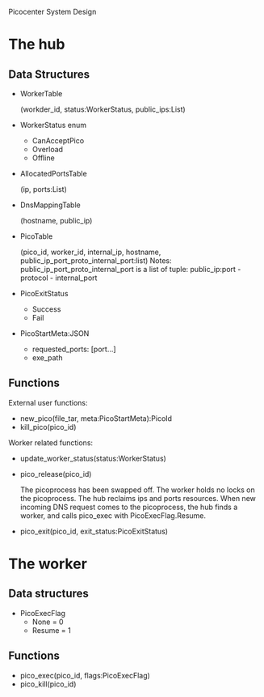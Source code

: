 Picocenter System Design

# The hub

## Data Structures

+ WorkerTable

  (workder_id, status:WorkerStatus, public_ips:List)

+ WorkerStatus enum
  - CanAcceptPico
  - Overload
  - Offline

+ AllocatedPortsTable

  (ip, ports:List)

+ DnsMappingTable

  (hostname, public_ip)

+ PicoTable

  (pico_id, worker_id, internal_ip, hostname, public_ip_port_proto_internal_port:list)
  Notes:
  public_ip_port_proto_internal_port is a list of tuple:
  public_ip:port - protocol - internal_port

+ PicoExitStatus
  - Success
  - Fail

+ PicoStartMeta:JSON
  - requested_ports: [port...]
  - exe_path

## Functions

External user functions:
+ new_pico(file_tar, meta:PicoStartMeta):PicoId
+ kill_pico(pico_id)

Worker related functions:
+ update_worker_status(status:WorkerStatus)
+ pico_release(pico_id)

  The picoprocess has been swapped off. The worker holds no locks on the picoprocess. The hub reclaims ips and ports resources. When new incoming DNS request comes to the picoprocess, the hub finds a worker, and calls pico_exec with PicoExecFlag.Resume.

+ pico_exit(pico_id, exit_status:PicoExitStatus)

# The worker

## Data structures

+ PicoExecFlag
  - None = 0
  - Resume = 1

## Functions

+ pico_exec(pico_id, flags:PicoExecFlag)
+ pico_kill(pico_id)
